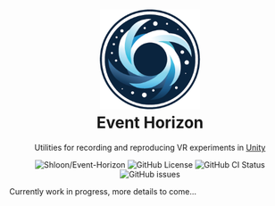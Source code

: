 <h1 align="center">
    <img src="Packages\ac.arl.eventhorizon\Documentation~\images\event-horizon-logo.png" width="180" >
    <br>
    Event Horizon
    <br>
</h1>

<p align="center">
    Utilities for recording and reproducing VR experiments in <a href="https://unity.com">Unity</a>
</p>

<p align="center">
    <img alt="Shloon/Event-Horizon" src="https://img.shields.io/badge/shloon-event--horizon-2794d9?style=for-the-badge" />
    <img alt="GitHub License" src="https://img.shields.io/badge/License-MIT/APACHE-548ca4?style=for-the-badge" />
    <img alt="GitHub CI Status" src="https://img.shields.io/github/actions/workflow/status/shloon/Event-Horizon/ci.yml?style=for-the-badge">
    <img alt="GitHub issues" src="https://img.shields.io/github/issues/Shloon/Event-Horizon?style=for-the-badge" />
</p>

Currently work in progress, more details to come...
